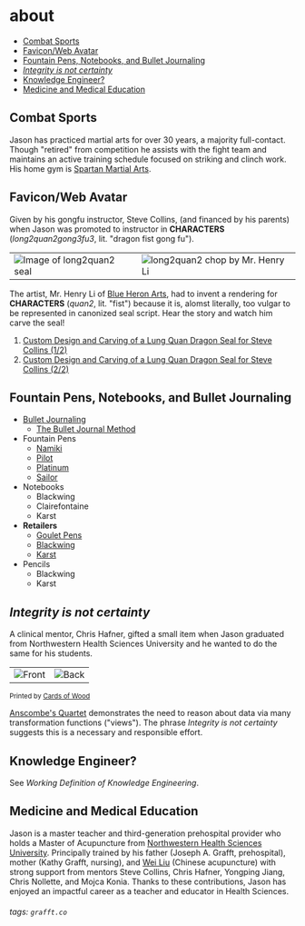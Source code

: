 # about
- [Combat Sports](#Combat-Sports)
- [Favicon/Web Avatar](#FaviconWeb-Avatar)
- [Fountain Pens, Notebooks, and Bullet Journaling](#Fountain-Pens-Notebooks-and-Bullet-Journaling)
- *[Integrity is not certainty](#Integrity-is-not-certainty)*
- [Knowledge Engineer?](#Knowledge-Engineer)
- [Medicine and Medical Education](#Medicine-and-Medical-Education)

## Combat Sports
Jason has practiced martial arts for over 30 years, a majority full-contact. Though "retired" from competition he assists with the fight team and maintains an active training schedule focused on striking and clinch work. His home gym is <a href="https://spartanmartialartsgym.com/" target="_blank">Spartan Martial Arts</a>.

## Favicon/Web Avatar
Given by his gongfu instructor, Steve Collins, (and financed by his parents) when Jason was promoted to instructor in **CHARACTERS** (*long2quan2gong3fu3*, lit. "dragon fist gong fu").

|||
|-|-|
|![Image of long2quan2 seal](img/long2quan2_seal.jpg)|![long2quan2 chop by Mr. Henry Li](img/long2quan2_chop.jpg)|

The artist, Mr. Henry Li of <a href="https://www.blueheronarts.com/" target="_blank">Blue Heron Arts</a>, had to invent a rendering for **CHARACTERS** (*quan2*, lit. "fist") because it is, alomst literally, too vulgar to be represented in canonized seal script. Hear the story and watch him carve the seal!

1. <a href="https://youtu.be/JCHzsLWwh_k" target="_blank">Custom Design and Carving of a Lung Quan Dragon Seal for Steve Collins (1/2)</a>
1. <a href="https://youtu.be/PhChzTgj6Qk" target="_blank">Custom Design and Carving of a Lung Quan Dragon Seal for Steve Collins (2/2)</a>

## Fountain Pens, Notebooks, and Bullet Journaling
- <a href="https://bulletjournal.com/" target="_blank">Bullet Journaling</a>
    - <a href="https://bulletjournal.com/pages/book" target="_blank">The Bullet Journal Method</a>
- Fountain Pens
    - <a href="https://www.pilot-namiki.com/en/" target="_blank">Namiki</a>
    - <a href="https://www.gouletpens.com/collections/pilot" target="_blank">Pilot</a>
    - <a href="https://www.gouletpens.com/collections/platinum" target="_blank">Platinum</a>
    - <a href="https://sailorpen.com/" target="_blank">Sailor</a>
- Notebooks
    - Blackwing
    - Clairefontaine
    - Karst
- **Retailers**
    - <a href="https://www.gouletpens.com/" target="_blank">Goulet Pens</a>
    - <a href="https://blackwing602.com/" target="_blank">Blackwing</a>
    - <a href="https://www.karststonepaper.com/" target="_blank">Karst</a>
- Pencils
    - Blackwing
    - Karst

## *Integrity is not certainty*
A clinical mentor, Chris Hafner, gifted a small item when Jason graduated from Northwestern Health Sciences University and he wanted to do the same for his students. 

| | |
|-|-|
|![Front](img/bookmark-front.jpg)|![Back](img/bookmark-back.jpg)|

<small>Printed by <a href="https://www.cardsofwood.com/" target="_blank">Cards of Wood</a></small>

<a href="https://en.wikipedia.org/wiki/Anscombe%27s_quartet" target="_blank">Anscombe's Quartet</a> demonstrates the need to reason about data via many transformation functions ("views"). The phrase *Integrity is not certainty* suggests this is a necessary and responsible effort.

## Knowledge Engineer?
See *Working Definition of Knowledge Engineering*.

## Medicine and Medical Education
Jason is a master teacher and third-generation prehospital provider who holds a Master of Acupuncture from <a href="https://www.nwhealth.edu/" target="_blank">Northwestern Health Sciences University</a>. Principally trained by his father (Joseph A. Grafft, prehospital), mother (Kathy Grafft, nursing), and <a href="http://weiliuacupuncture.com/" target="_blank">Wei Liu</a> (Chinese acupuncture) with strong support from mentors Steve Collins, Chris Hafner, Yongping Jiang, Chris Nollette, and Mojca Konia. Thanks to these contributions, Jason has enjoyed an impactful career as a teacher and educator in Health Sciences.

###### tags: `grafft.co`